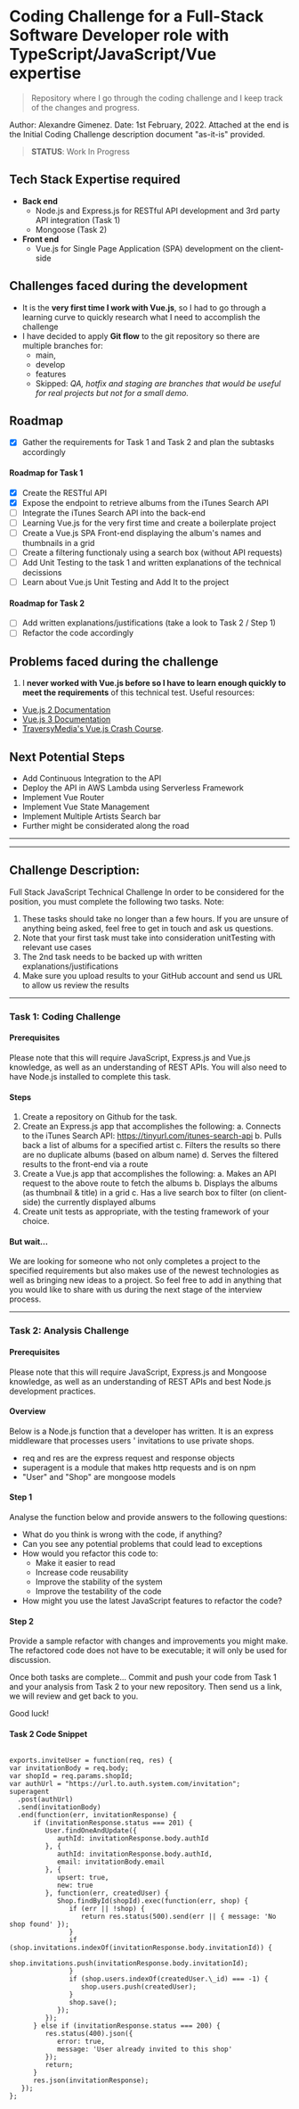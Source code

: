 # Coding Challenge for a Full-Stack Software Developer role with TypeScript/JavaScript/Vue expertise

> Repository where I go through the coding challenge and I keep track of the changes and progress.

Author: Alexandre Gimenez. Date: 1st February, 2022.
Attached at the end is the Initial Coding Challenge description document "as-it-is" provided.

> **STATUS**: Work In Progress

## Tech Stack Expertise required

- **Back end**
  - Node.js and Express.js for RESTful API development and 3rd party API integration (Task 1)
  - Mongoose (Task 2)
- **Front end**
  - Vue.js for Single Page Application (SPA) development on the client-side

## Challenges faced during the development

- It is the **very first time I work with Vue.js**, so I had to go through a learning curve to quickly research what I need to accomplish the challenge
- I have decided to apply **Git flow** to the git repository so there are multiple branches for:
  - main,
  - develop
  - features
  - Skipped: _QA, hotfix and staging are branches that would be useful for real projects but not for a small demo._

## Roadmap

- [x] Gather the requirements for Task 1 and Task 2 and plan the subtasks accordingly

#### Roadmap for Task 1

- [x] Create the RESTful API
- [x] Expose the endpoint to retrieve albums from the iTunes Search API
- [ ] Integrate the iTunes Search API into the back-end
- [ ] Learning Vue.js for the very first time and create a boilerplate project
- [ ] Create a Vue.js SPA Front-end displaying the album's names and thumbnails in a grid
- [ ] Create a filtering functionaly using a search box (without API requests)
- [ ] Add Unit Testing to the task 1 and written explanations of the technical decissions
- [ ] Learn about Vue.js Unit Testing and Add It to the project

#### Roadmap for Task 2

- [ ] Add written explanations/justifications (take a look to Task 2 / Step 1)
- [ ] Refactor the code accordingly

## Problems faced during the challenge

1. I **never worked with Vue.js before so I have to learn enough quickly to meet the requirements** of this technical test. Useful resources:

- [Vue.js 2 Documentation](https://vuejs.org/v2/guide/)
- [Vue.js 3 Documentation](https://v3.vuejs.org/guide/introduction.html)
- [TraversyMedia's Vue.js Crash Course](https://www.youtube.com/watch?v=qZXt1Aom3Cs).

## Next Potential Steps

- Add Continuous Integration to the API
- Deploy the API in AWS Lambda using Serverless Framework
- Implement Vue Router
- Implement Vue State Management
- Implement Multiple Artists Search bar
- Further might be considerated along the road

---

---

## Challenge Description:

Full Stack JavaScript Technical Challenge
In order to be considered for the position, you must complete the following two tasks.
Note:

1. These tasks should take no longer than a few hours. If you are unsure of anything
   being asked, feel free to get in touch and ask us questions.
2. Note that your first task must take into consideration unitTesting with relevant use
   cases
3. The 2nd task needs to be backed up with written explanations/justifications
4. Make sure you upload results to your GitHub account and send us URL to allow us
   review the results

---

### Task 1: Coding Challenge

#### Prerequisites

Please note that this will require JavaScript, Express.js and Vue.js knowledge, as well as an
understanding of REST APIs.
You will also need to have Node.js installed to complete this task.

#### Steps

1. Create a repository on Github for the task.
2. Create an Express.js app that accomplishes the following:
   a. Connects to the iTunes Search API: https://tinyurl.com/itunes-search-api
   b. Pulls back a list of albums for a specified artist
   c. Filters the results so there are no duplicate albums (based on album name)
   d. Serves the filtered results to the front-end via a route
3. Create a Vue.js app that accomplishes the following:
   a. Makes an API request to the above route to fetch the albums
   b. Displays the albums (as thumbnail & title) in a grid
   c. Has a live search box to filter (on client-side) the currently displayed albums
4. Create unit tests as appropriate, with the testing framework of your choice.

#### But wait…

We are looking for someone who not only completes a project to the specified requirements
but also makes use of the newest technologies as well as bringing new ideas to a project. So
feel free to add in anything that you would like to share with us during the next stage of the
interview process.

---

### Task 2: Analysis Challenge

#### Prerequisites

Please note that this will require JavaScript, Express.js and Mongoose knowledge, as well
as an understanding of REST APIs and best Node.js development practices.

#### Overview

Below is a Node.js function that a developer has written. It is an express middleware that
processes users ' invitations to use private shops.

- req and res are the express request and response objects
- superagent is a module that makes http requests and is on npm
- "User" and "Shop" are mongoose models

#### Step 1

Analyse the function below and provide answers to the following questions:

- What do you think is wrong with the code, if anything?
- Can you see any potential problems that could lead to exceptions
- How would you refactor this code to:
  - Make it easier to read
  - Increase code reusability
  - Improve the stability of the system
  - Improve the testability of the code
- How might you use the latest JavaScript features to refactor the code?

#### Step 2

Provide a sample refactor with changes and improvements you might make. The refactored
code does not have to be executable; it will only be used for discussion.

Once both tasks are complete...
Commit and push your code from Task 1 and your analysis from Task 2 to your new
repository. Then send us a link, we will review and get back to you.

Good luck!

#### Task 2 Code Snippet

```Node

exports.inviteUser = function(req, res) {
var invitationBody = req.body;
var shopId = req.params.shopId;
var authUrl = "https://url.to.auth.system.com/invitation";
superagent
  .post(authUrl)
  .send(invitationBody)
  .end(function(err, invitationResponse) {
      if (invitationResponse.status === 201) {
         User.findOneAndUpdate({
            authId: invitationResponse.body.authId
         }, {
            authId: invitationResponse.body.authId,
            email: invitationBody.email
         }, {
            upsert: true,
            new: true
         }, function(err, createdUser) {
            Shop.findById(shopId).exec(function(err, shop) {
               if (err || !shop) {
                  return res.status(500).send(err || { message: 'No shop found' });
               }
               if (shop.invitations.indexOf(invitationResponse.body.invitationId)) {
                  shop.invitations.push(invitationResponse.body.invitationId);
               }
               if (shop.users.indexOf(createdUser.\_id) === -1) {
                  shop.users.push(createdUser);
               }
               shop.save();
            });
         });
      } else if (invitationResponse.status === 200) {
         res.status(400).json({
            error: true,
            message: 'User already invited to this shop'
         });
         return;
      }
      res.json(invitationResponse);
   });
};
```
